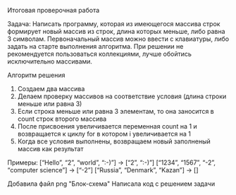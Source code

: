 Итоговая проверочная работа

Задача: Написать программу, которая из имеющегося массива строк формирует новый массив 
из строк, длина которых меньше, либо равна 3 символам. Первоначальный массив можно ввести с клавиатуры, 
либо задать на старте выполнения алгоритма. При решении не рекомендуется пользоваться коллекциями, 
лучше обойтись исключительно массивами.

Алгоритм решения
1. Создаем два массива
2. Делаем проверку массивов на соответствие условия (длина строки меньше или равна 3)
3. Если строка меньше или равна 3 элементам, то она заносится в count строк второго массива
4. После присвоения увеличивается переменная count на 1 и возвращается к циклу for в котором i увеличивается на 1
5. Когда все условия выполнены, возвращаем новый заполненый массив как результат

Примеры:
[“Hello”, “2”, “world”, “:-)”] → [“2”, “:-)”]
[“1234”, “1567”, “-2”, “computer science”] → [“-2”]
[“Russia”, “Denmark”, “Kazan”] → []

Добавила файл png "Блок-схема"
Написала код с решением задачи